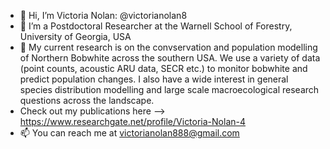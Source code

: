 - 👋 Hi, I’m Victoria Nolan: @victorianolan8
- 👀 I’m a Postdoctoral Researcher at the Warnell School of Forestry, University of Georgia, USA
- 🌱 My current research is on the convservation and population modelling of Northern Bobwhite across the southern USA. We use a variety of data (point counts, acoustic ARU data, SECR etc.) to monitor bobwhite and predict population changes. I also have a wide interest in general species distribution modelling and large scale macroecological research questions across the landscape. 
- Check out my publications here --> https://www.researchgate.net/profile/Victoria-Nolan-4 
- 📫 You can reach me at victorianolan888@gmail.com

<!---
victorianolan8/victorianolan8 is a ✨ special ✨ repository because its `README.md` (this file) appears on your GitHub profile.
You can click the Preview link to take a look at your changes.
--->
